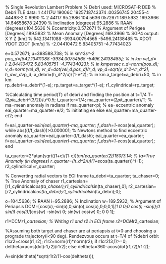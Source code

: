 % Single Revolution Lambert Problem
% Debri used: MICROSAT-R DEB 
% Debri TLE data: 1 44117U 19006C   19257.18743374  .00356745  20455-4  44493-2 0  9990
%                 2 44117  95.2886 104.5636 0572671 189.5932 169.3966 14.64658678 24390
% Inclination (degrees):95.2886
% RAAN (degrees):104.5636
% Eccentricity:0.572671
% Argument of Perigee [Degrees]:189.5932
% Mean Anomaly [Degrees]:169.3966
% SGP4 output:  X                Y                Z     [km]
%            542.13411088    -3934.00754565    -5496.24138485 
%             XDOT             YDOT             ZDOT    [km/s]
%            -2.04410472        5.83405751       -4.77434023

e=0.572671;
u=398588.738;                                                % in km^3*s^-2                
pos_d=[542.13411088 -3934.00754565 -5496.24138485];          % in km
vel_d=[-2.04410472 5.83405751 -4.77434023];                  % in kmpersec
r_d=norm(pos_d);
v_d=norm(vel_d);
vr_d=dot(vel_d,pos_d)/r_d;
vp_d=sqrt(v_d^2-vr_d^2);
h_d=r_d*vp_d;
a_debri=(h_d^2/u)/(1-e^2);                                    % in km
a_target=a_debri+50;                                          % in km  
rp_debri=a_debri*(1-e);
rp_target=a_target*(1-e);
r1_cylindrical=rp_target;

%Calculating time period(T) of debri and finding the position at t=T/4
T=(2*pi*a_debri^(3/2))/u^0.5;
t_quarter=T/4;
ma_quarter=(2*pi*t_quarter)/T;                     % ma=mean anomaly in radians
if ma_quarter<pi;                                  % ea=eccentric anomaly     
    eai_quarter=ma_quarter+e/2;                    % initiating ea
else
    eai_quarter=ma_quarter-e/2;
end
       
f=eai_quarter-e*sin(eai_quarter)-ma_quarter;
f_dash=1-e*cos(eai_quarter);
while abs((f/f_dash))>0.000001;                         % Newtons method to find eccentric anomaly 
    ea_quarter=eai_quarter-(f/f_dash);
    eai_quarter=ea_quarter;
    f=eai_quarter-e*sin(eai_quarter)-ma_quarter;
    f_dash=1-e*cos(eai_quarter); 
end

ta_quarter=2*atan(sqrt((1+e)/(1-e))*tan(ea_quarter/2))*180/3.14;    % ta=True Anomaly (in degrees) 
r_quarter=(h_d^2/u)*(1+e*cos(ta_quarter))^(-1);
r2_cylindrical=r_quarter;

% Converting radial vectors to ECI frame
ta_debri=ta_quarter;
ta_chaser=0;                                             % True Anomaly of chaser
r1_cartesian=[r1_cylindrical*cos(ta_chaser);r1_cylindrical*sin(ta_chaser);0];
r2_cartesian=[r2_cylindrical*cos(ta_debri);r1_cylindrical*sin(ta_debri);0];

o=104.5636;                                             % RAAN
i=95.2886;                                              % Inclination
w=189.5932;                                             % Argument of Periapsis
DCM=[cos(o),-sin(o),0;sin(o),cos(o),0;0,0,1]*[1 0 0;0 cos(i) -sin(i);0 sin(i) cos(i)]*[cos(w) -sin(w) 0; sin(w) cos(w) 0; 0 0 1];

r1=DCM*r1_cartesian;                                    % Writing r1 and r2 in ECI frame
r2=DCM*r2_cartesian;

%Assuming both target and chaser are at periapsis at t=0 and choosing a prograde trajectory(i<90 deg). Rendezvous occurs at t=T/4 of %debri orbit
r1cr2=cross(r1,r2);
r1r2=norm(r1)*norm(r2);
if r1cr2(3,1)>=0;
    deltheta=acos(dot(r1,r2)/r1r2);
else
    deltheta=360-acos(dot(r1,r2)/r1r2);

A=sin(deltheta)*sqrt(r1r2/(1-cos(deltheta)));





